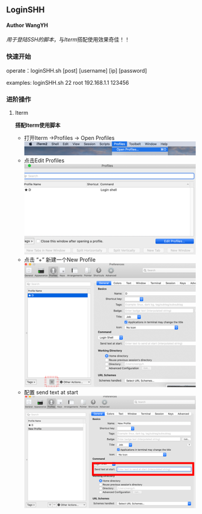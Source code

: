 ## LoginSHH
#### Author WangYH

*用于登陆SSH的脚本*，与*Iterm*搭配使用效果奇佳！！

### 快速开始

operate：loginSHH.sh [post] [username] [ip] [password]

examples: loginSHH.sh 22 root 192.168.1.1 123456



### 进阶操作

1. Iterm

   **搭配Iterm使用脚本**

   - 打开Iterm ->Profiles -> Open Profiles
   ![iterm操作指示1](https://github.com/MiuNice/loginSsh/blob/master/imgs/iterm%E6%93%8D%E4%BD%9C%E6%8C%87%E7%A4%BA1.png)
   - 点击Edit Profiles
   ![iterm操作指示2](https://github.com/MiuNice/loginSsh/blob/master/imgs/iterm%E6%93%8D%E4%BD%9C%E6%8C%87%E7%A4%BA2.png)
   - 点击 “+” 新建一个New Profile
   ![iterm操作指示3](https://github.com/MiuNice/loginSsh/blob/master/imgs/iterm%E6%93%8D%E4%BD%9C%E6%8C%87%E7%A4%BA3.png)
   - 配置 send text at start 
   ![iterm操作指示4](https://github.com/MiuNice/loginSsh/blob/master/imgs/iterm%E6%93%8D%E4%BD%9C%E6%8C%87%E7%A4%BA4.png)

